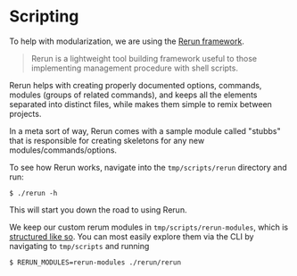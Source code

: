 Scripting
=========

To help with modularization, we are using the [Rerun framework][rerun-readme].

> Rerun is a lightweight tool building framework useful to those
> implementing management procedure with shell scripts.

Rerun helps with creating properly documented options, commands, modules
(groups of related commands), and keeps all the elements separated into
distinct files, while makes them simple to remix between projects.

In a meta sort of way, Rerun comes with a sample module called "stubbs"
that is responsible for creating skeletons for any new
modules/commands/options.

To see how Rerun works, navigate into the `tmp/scripts/rerun` directory
and run:

    $ ./rerun -h

This will start you down the road to using Rerun.

We keep our custom rerum modules in `tmp/scripts/rerun-modules`, which
is [structured like so][rerun-layout]. You can most easily explore them
via the CLI by navigating to `tmp/scripts` and running

    $ RERUN_MODULES=rerun-modules ./rerun/rerun

<!-- Links -->
   [rerun-readme]: https://github.com/dtolabs/rerun#readme
   [rerun-layout]: https://github.com/dtolabs/rerun/blob/master/README.md#layout
